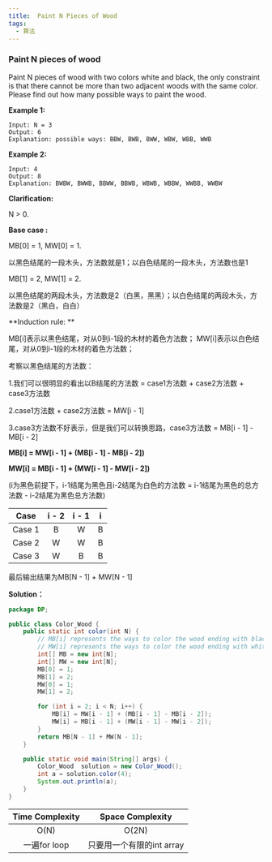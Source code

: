 ```yaml
---
title:  Paint N Pieces of Wood
tags:
  - 算法
---
```




### Paint N pieces of wood

Paint N pieces of wood with two colors white and black, the only constraint is that there cannot be more than two adjacent woods with the same color. Please find out how many possible ways to paint the wood.

**Example 1:**

```
Input: N = 3
Output: 6
Explanation: possible ways: BBW, BWB, BWW, WBW, WBB, WWB
```

**Example 2:**

```
Input: 4
Output: 8
Explanation: BWBW, BWWB, BBWW, BBWB, WBWB, WBBW, WWBB, WWBW
```



**Clarification:** 

N  > 0.



**Base case :** 

MB[0] = 1, MW[0] = 1.  

以黑色结尾的一段木头，方法数就是1；以白色结尾的一段木头，方法数也是1

MB[1] = 2, MW[1] = 2.  

以黑色结尾的两段木头，方法数是2（白黑，黑黑）；以白色结尾的两段木头，方法数是2（黑白，白白）



**Induction rule: **

MB[i]表示以黑色结尾，对从0到i-1段的木材的着色方法数；
MW[i]表示以白色结尾，对从0到i-1段的木材的着色方法数；

考察以黑色结尾的方法数：

1.我们可以很明显的看出以B结尾的方法数 = case1方法数 + case2方法数 + case3方法数

2.case1方法数 + case2方法数 = MW[i - 1]

3.case3方法数不好表示，但是我们可以转换思路，case3方法数 = MB[i - 1] - MB[i - 2]

**MB[i] = MW[i - 1] + (MB[i - 1] - MB[i - 2])**

**MW[i] = MB[i - 1] + (MW[i - 1] - MW[i - 2])**

(i为黑色前提下，i-1结尾为黑色且i-2结尾为白色的方法数 = i-1结尾为黑色的总方法数 - i-2结尾为黑色总方法数)

|  Case  | i - 2 | i - 1 | i    |
| :----: | :---: | :---: | ---- |
| Case 1 |   B   |   W   | B    |
| Case 2 |   W   |   W   | B    |
| Case 3 |   W   |   B   | B    |

最后输出结果为MB[N - 1] + MW[N - 1]



**Solution：** 

```java
package DP;

public class Color_Wood {
    public static int color(int N) {
        // MB[i] represents the ways to color the wood ending with black from 0 to i-1;
        // MW[i] represents the ways to color the wood ending with white from 0 to i-1;
        int[] MB = new int[N];
        int[] MW = new int[N];
        MB[0] = 1;
        MB[1] = 2;
        MW[0] = 1;
        MW[1] = 2;

        for (int i = 2; i < N; i++) {
            MB[i] = MW[i - 1] + (MB[i - 1] - MB[i - 2]);
            MW[i] = MB[i - 1] + (MW[i - 1] - MW[i - 2]);
        }
        return MB[N - 1] + MW[N - 1];
    }

    public static void main(String[] args) {
        Color_Wood  solution = new Color_Wood();
        int a = solution.color(4);
        System.out.println(a);
    }
}
```

| Time Complexity |     Space Complexity      |
| :-------------: | :-----------------------: |
|      O(N)       |           O(2N)           |
|  一遍for loop   | 只要用一个有限的int array |
